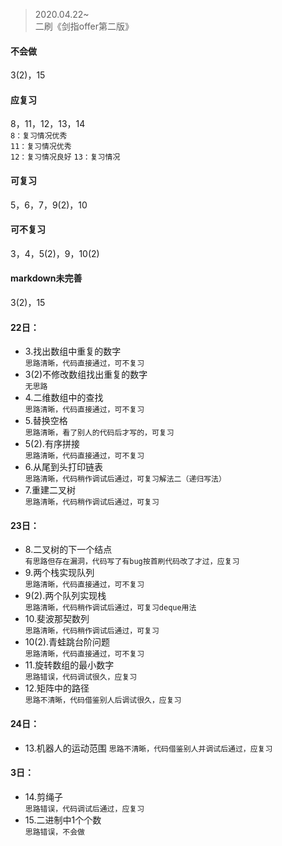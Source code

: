 > 2020.04.22~  
> 二刷《剑指offer第二版》
#### 不会做
3(2)，15
#### 应复习
8，11，12，13，14  
```8：复习情况优秀```  
```11：复习情况优秀```  
```12：复习情况良好```
```13：复习情况```
#### 可复习
5，6，7，9(2)，10
#### 可不复习
3，4，5(2)，9，10(2)
#### markdown未完善
3(2)，15

#### 22日：  
- 3.找出数组中重复的数字  
  ```思路清晰，代码直接通过，可不复习```
- 3(2)不修改数组找出重复的数字  
  ```无思路```
- 4.二维数组中的查找  
  ```思路清晰，代码直接通过，可不复习```
- 5.替换空格  
  ```思路清晰，看了别人的代码后才写的，可复习```
- 5(2).有序拼接  
  ```思路清晰，代码直接通过，可不复习```
- 6.从尾到头打印链表  
  ```思路清晰，代码稍作调试后通过，可复习解法二（递归写法）```
- 7.重建二叉树  
  ```思路清晰，代码稍作调试后通过，可复习```
#### 23日：  
- 8.二叉树的下一个结点  
  ```有思路但存在漏洞，代码写了有bug按首刷代码改了才过，应复习```
- 9.两个栈实现队列  
  ```思路清晰，代码直接通过，可不复习```
- 9(2).两个队列实现栈  
  ```思路清晰，代码稍作调试后通过，可复习deque用法```
- 10.斐波那契数列  
  ```思路清晰，代码稍作调试后通过，可复习```
- 10(2).青蛙跳台阶问题  
  ```思路清晰，代码直接通过，可不复习```
- 11.旋转数组的最小数字  
  ```思路错误，代码调试很久，应复习```
- 12.矩阵中的路径  
  ```思路不清晰，代码借鉴别人后调试很久，应复习```
#### 24日：
- 13.机器人的运动范围
  ```思路不清晰，代码借鉴别人并调试后通过，应复习```
#### 3日：
- 14.剪绳子  
  ```思路错误，代码调试后通过，应复习```
- 15.二进制中1个个数  
  ```思路错误，不会做```